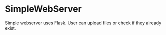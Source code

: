 # SimpleWebServer
Simple webserver uses Flask. User can upload files or check if they already exist. 
